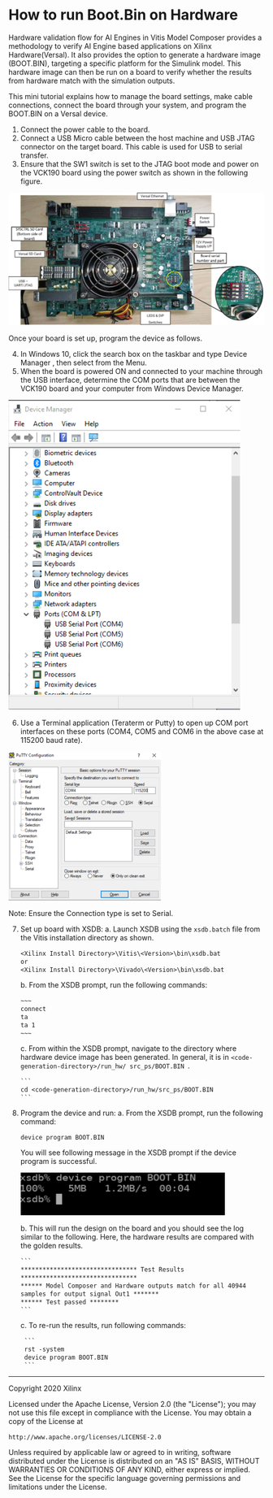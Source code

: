 # How to run Boot.Bin on Hardware
Hardware validation flow for AI Engines in Vitis Model Composer provides a methodology to verify AI Engine based applications on Xilinx Hardware(Versal). It also provides the option to generate a hardware image (BOOT.BIN), targeting a
specific platform for the Simulink model. This hardware image can then be run on a board to verify whether the results from hardware match with the simulation outputs.

This mini tutorial explains how to manage the board settings, make cable connections, connect the board through your system, and program the BOOT.BIN on a Versal device.

1. Connect the power cable to the board.
2. Connect a USB Micro cable between the host machine and USB JTAG connector on the target board. This cable is used for USB to serial transfer.
3. Ensure that the SW1 switch is set to the JTAG boot mode and power on the VCK190 board using the power switch as shown in the following figure.

![](images/board.png)

Once your board is set up, program the device as follows.

4. In Windows 10, click the search box on the taskbar and type Device Manager , then select from the Menu.
5. When the board is powered ON and connected to your machine through the USB interface, determine the COM ports that are between the VCK190 board and your computer from Windows Device Manager.

![](images/device_manager.png)

6. Use a Terminal application (Teraterm or Putty) to open up COM port interfaces on these ports (COM4, COM5 and COM6 in the above case at 115200 baud rate).

![](images/putty.png)

Note: Ensure the Connection type is set to Serial.

7. Set up board with XSDB:
   a. Launch XSDB using the ```xsdb.batch``` file from the Vitis installation directory as shown.

      ```
      <Xilinx Install Directory>\Vitis\<Version>\bin\xsdb.bat
      or
      <Xilinx Install Directory>\Vivado\<Version>\bin\xsdb.bat
      ```
    b. From the XSDB prompt, run the following commands:
    
       ~~~
       connect
       ta
       ta 1
       ~~~
       
    c. From within the XSDB prompt, navigate to the directory where hardware device image has been generated. In general, it is in ```<code-generation-directory>/run_hw/ src_ps/BOOT.BIN ```.
    
       ```
       cd <code-generation-directory>/run_hw/src_ps/BOOT.BIN
       ```
       
8. Program the device and run:
   a. From the XSDB prompt, run the following command:
      ```
      device program BOOT.BIN
      ```
      You will see following message in the XSDB prompt if the device program is successful.
    
      ![](images/xsdb_prompt.png)

    b. This will run the design on the board and you should see the log similar to the following. Here, the hardware results are compared with the golden results.
    
       ```
       ******************************** Test Results ********************************
       ****** Model Composer and Hardware outputs match for all 40944 samples for output signal Out1 *******
       ****** Test passed ********
       ```
       
    c. To re-run the results, run following commands:
    
        ```
        rst -system
        device program BOOT.BIN
        ```

--------------
Copyright 2020 Xilinx

Licensed under the Apache License, Version 2.0 (the "License");
you may not use this file except in compliance with the License.
You may obtain a copy of the License at

    http://www.apache.org/licenses/LICENSE-2.0

Unless required by applicable law or agreed to in writing, software
distributed under the License is distributed on an "AS IS" BASIS,
WITHOUT WARRANTIES OR CONDITIONS OF ANY KIND, either express or implied.
See the License for the specific language governing permissions and
limitations under the License.
